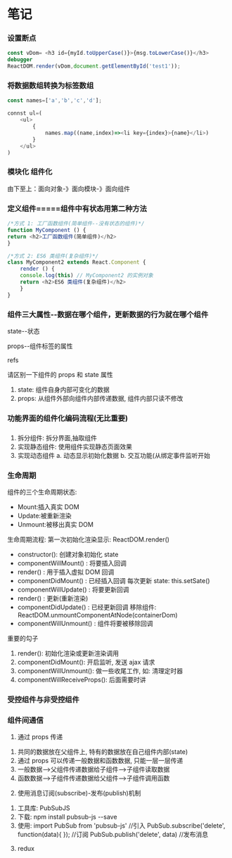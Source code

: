 # 笔记

### 设置断点

```js
const vDom= <h3 id={myId.toUpperCase()}>{msg.toLowerCase()}</h3>
debugger
ReactDOM.render(vDom,document.getElementById('test1'));
```


### 将数据数组转换为标签数组

```js
const names=['a','b','c','d'];

connst ul=(
	<ul>
		{
			names.map((name,index)=><li key={index}>{name}</li>)
		}
	</ul>
)
```

### 模块化 组件化

由下至上：面向对象-》面向模块-》面向组件

### 定义组件=====组件中有状态用第二种方法
```js
/*方式 1: 工厂函数组件(简单组件--没有状态的组件)*/
function MyComponent () {
return <h2>工厂函数组件(简单组件)</h2>
}

/*方式 2: ES6 类组件(复杂组件)*/
class MyComponent2 extends React.Component { 
	render () {
	console.log(this) // MyComponent2 的实例对象
	return <h2>ES6 类组件(复杂组件)</h2> 
	}
}
```

### 组件三大属性--数据在哪个组件，更新数据的行为就在哪个组件

state--状态

props--组件标签的属性

refs

请区别一下组件的 props 和 state 属性
1) state: 组件自身内部可变化的数据
2) props: 从组件外部向组件内部传递数据, 组件内部只读不修改  


### 功能界面的组件化编码流程(无比重要)
### 
1) 拆分组件: 拆分界面,抽取组件
2) 实现静态组件: 使用组件实现静态页面效果
3) 实现动态组件
	a. 动态显示初始化数据
	b. 交互功能(从绑定事件监听开始
	
	
### 生命周期

组件的三个生命周期状态:
* Mount:插入真实 DOM
* Update:被重新渲染
* Unmount:被移出真实 DOM


生命周期流程:
第一次初始化渲染显示: ReactDOM.render() 
* constructor(): 创建对象初始化 state
* componentWillMount() : 将要插入回调
* render() : 用于插入虚拟 DOM 回调
* componentDidMount() : 已经插入回调
每次更新 state: this.setSate()
* componentWillUpdate() : 将要更新回调 
* render() : 更新(重新渲染)
* componentDidUpdate() : 已经更新回调
移除组件: ReactDOM.unmountComponentAtNode(containerDom) 
* componentWillUnmount() : 组件将要被移除回调



重要的勾子
1) render(): 初始化渲染或更新渲染调用
2) componentDidMount(): 开启监听, 发送 ajax 请求
3) componentWillUnmount(): 做一些收尾工作, 如: 清理定时器
4) componentWillReceiveProps(): 后面需要时讲   

### 受控组件与非受控组件



### 组件间通信
1. 通过 props 传递
1) 共同的数据放在父组件上, 特有的数据放在自己组件内部(state)
2) 通过 props 可以传递一般数据和函数数据, 只能一层一层传递
3) 一般数据-->父组件传递数据给子组件-->子组件读取数据
4) 函数数据-->子组件传递数据给父组件-->子组件调用函数
2. 使用消息订阅(subscribe)-发布(publish)机制
1) 工具库: PubSubJS
2) 下载: npm install pubsub-js --save
3) 使用:
import PubSub from 'pubsub-js' //引入
PubSub.subscribe('delete', function(data){ }); //订阅 
PubSub.publish('delete', data) //发布消息
3. redux

